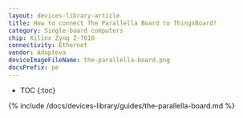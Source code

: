 ```yaml
---
layout: devices-library-article
title: How to connect The Parallella Board to ThingsBoard?
category: Single-board computers
chip: Xilinx Zynq Z-7010
connectivity: Ethernet
vendor: Adapteva
deviceImageFileName: the-parallella-board.png
docsPrefix: pe
---
```



* TOC
{:toc}

{% include /docs/devices-library/guides/the-parallella-board.md %}